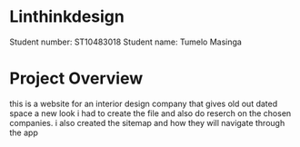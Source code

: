 # Linthinkdesign
Student number: ST10483018
Student name: Tumelo Masinga
# Project Overview
this  is a website for an interior design company that gives old out dated space a new look i had to create the file and also do reserch on the chosen companies. i also created the sitemap and how they will navigate through the app

